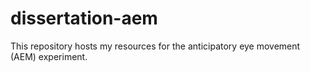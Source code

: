 # dissertation-aem
This repository hosts my resources for the anticipatory eye movement (AEM) experiment.
